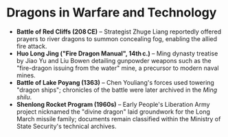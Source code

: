 # Dragons in Warfare and Technology

- **Battle of Red Cliffs (208 CE)** – Strategist Zhuge Liang reportedly offered prayers to river dragons to summon concealing fog, enabling the allied fire attack.
- **Huo Long Jing ("Fire Dragon Manual", 14th c.)** – Ming dynasty treatise by Jiao Yu and Liu Bowen detailing gunpowder weapons such as the "fire-dragon issuing from the water" mine, a precursor to modern naval mines.
- **Battle of Lake Poyang (1363)** – Chen Youliang's forces used towering "dragon ships"; chronicles of the battle were later archived in the *Ming shilu*.
- **Shenlong Rocket Program (1960s)** – Early People's Liberation Army project nicknamed the "divine dragon" laid groundwork for the Long March missile family; documents remain classified within the Ministry of State Security's technical archives.
